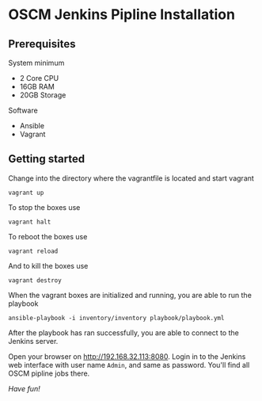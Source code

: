 # OSCM Jenkins Pipline Installation

## Prerequisites

System minimum 
- 2 Core CPU 
- 16GB RAM
- 20GB Storage

Software
- Ansible
- Vagrant


## Getting started

Change into the directory where the vagrantfile is located and start vagrant

``` 
vagrant up 
```

To stop the boxes use

``` 
vagrant halt 
```

To reboot the boxes use

``` 
vagrant reload 
```

And to kill the boxes use

``` 
vagrant destroy
```

When the vagrant boxes are initialized and running, you are able to run the playbook 

``` 
ansible-playbook -i inventory/inventory playbook/playbook.yml
```

After the playbook has ran successfully, you are able to connect to the Jenkins server.

Open your browser on http://192.168.32.113:8080. Login in to the Jenkins web interface with user name `Admin`, and same as password. You'll find all OSCM pipline jobs there.


*Have fun!*

